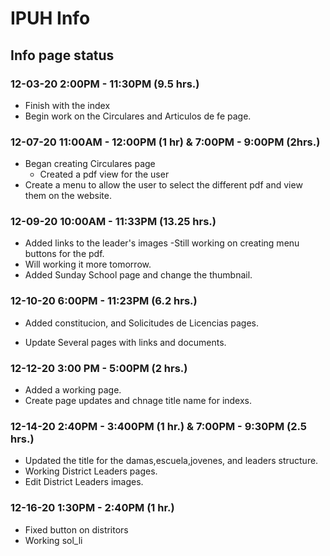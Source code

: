 # IPUH Info

## Info page status

### 12-03-20 2:00PM - 11:30PM (9.5 hrs.)

- Finish with the index
- Begin work on the Circulares and Articulos de fe page.

### 12-07-20 11:00AM - 12:00PM (1 hr) &  7:00PM - 9:00PM (2hrs.)

- Began creating Circulares page
  - Created a pdf view for the user
- Create a menu to allow the user to select the different pdf and view them on the website.

### 12-09-20 10:00AM - 11:33PM (13.25 hrs.)

- Added links to the leader's images
 -Still working on creating menu buttons for the pdf.
- Will working it more tomorrow.
- Added Sunday School page and change the thumbnail.

### 12-10-20 6:00PM - 11:23PM (6.2 hrs.)

- Added constitucion, and  Solicitudes de Licencias pages.

- Update Several pages with links and documents.

### 12-12-20 3:00 PM - 5:00PM (2 hrs.)

- Added a working page.
- Create page updates and chnage title name for indexs.

### 12-14-20 2:40PM - 3:400PM (1 hr.) & 7:00PM - 9:30PM (2.5 hrs.)

- Updated the title for the damas,escuela,jovenes, and leaders structure.
- Working District Leaders pages.
- Edit District Leaders images.

### 12-16-20 1:30PM - 2:40PM (1 hr.)

- Fixed button on distritors
- Working sol_li

